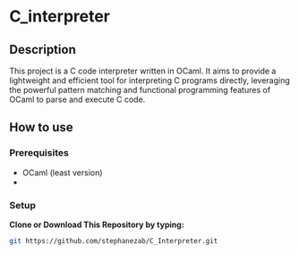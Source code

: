 # C_interpreter

## Description
This project is a C code interpreter written in OCaml. It aims to provide a lightweight and efficient tool for interpreting C programs directly, leveraging the powerful pattern matching and functional programming features of OCaml to parse and execute C code.

## How to use

### Prerequisites

- OCaml (least version)
-  

### Setup
 **Clone or Download This Repository by typing:**
```bash
git https://github.com/stephanezab/C_Interpreter.git
```
